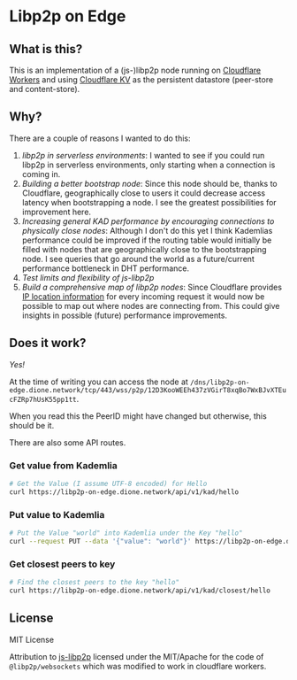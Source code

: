 # Libp2p on Edge

## What is this?

This is an implementation of a (js-)libp2p node running on [Cloudflare Workers](https://workers.cloudflare.com) and using [Cloudflare KV](https://www.cloudflare.com/developer-platform/products/workers-kv/) as the persistent datastore (peer-store and content-store).

## Why?

There are a couple of reasons I wanted to do this:

1. _libp2p in serverless environments_: I wanted to see if you could run libp2p in serverless environments, only starting when a connection is coming in.
2. _Building a better bootstrap node_: Since this node should be, thanks to Cloudflare, geographically close to users it could decrease access latency when bootstrapping a node. I see the greatest possibilities for improvement here.
3. _Increasing general KAD performance by encouraging connections to physically close nodes_: Although I don't do this yet I think Kademlias performance could be improved if the routing table would initially be filled with nodes that are geographically close to the bootstrapping node. I see queries that go around the world as a future/current performance bottleneck in DHT performance.
4. _Test limits and flexibility of js-libp2p_
5. _Build a comprehensive map of libp2p nodes_: Since Cloudflare provides [IP location information](https://blog.cloudflare.com/location-based-personalization-using-workers/) for every incoming request it would now be possible to map out where nodes are connecting from. This could give insights in possible (future) performance improvements.

## Does it work?

_Yes!_

At the time of writing you can access the node at `/dns/libp2p-on-edge.dione.network/tcp/443/wss/p2p/12D3KooWEEh437zVGirT8xqBo7WxBJvXTEucFZRp7hUsK55pp1tt`.

When you read this the PeerID might have changed but otherwise, this should be it.

There are also some API routes.

### Get value from Kademlia

```bash
# Get the Value (I assume UTF-8 encoded) for Hello
curl https://libp2p-on-edge.dione.network/api/v1/kad/hello
```

### Put value to Kademlia

```bash
# Put the Value "world" into Kademlia under the Key "hello"
curl --request PUT --data '{"value": "world"}' https://libp2p-on-edge.dione.network/api/v1/kad/hello
```

### Get closest peers to key

```bash
# Find the closest peers to the key "hello"
curl https://libp2p-on-edge.dione.network/api/v1/kad/closest/hello
```

## License

MIT License

Attribution to [js-libp2p](https://github.com/libp2p/js-libp2p) licensed under the MIT/Apache for the code of `@libp2p/websockets` which was modified to work in cloudflare workers.
